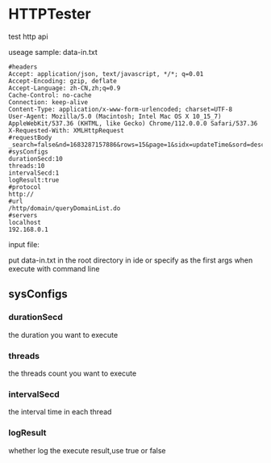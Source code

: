 # HTTPTester
test http api 

useage sample: data-in.txt
```
#headers
Accept: application/json, text/javascript, */*; q=0.01
Accept-Encoding: gzip, deflate
Accept-Language: zh-CN,zh;q=0.9
Cache-Control: no-cache
Connection: keep-alive
Content-Type: application/x-www-form-urlencoded; charset=UTF-8
User-Agent: Mozilla/5.0 (Macintosh; Intel Mac OS X 10_15_7) AppleWebKit/537.36 (KHTML, like Gecko) Chrome/112.0.0.0 Safari/537.36
X-Requested-With: XMLHttpRequest
#requestBody
_search=false&nd=1683287157886&rows=15&page=1&sidx=updateTime&sord=desc
#sysConfigs
durationSecd:10
threads:10
intervalSecd:1
logResult:true
#protocol
http://
#url
/http/domain/queryDomainList.do
#servers
localhost
192.168.0.1
```
input file:

put data-in.txt in the root directory in ide or specify as the first args when execute with command line

## sysConfigs
### durationSecd
the duration you want to execute
### threads
the threads count you want to execute
### intervalSecd
the  interval time in each thread 
### logResult
whether log the execute result,use true or false

